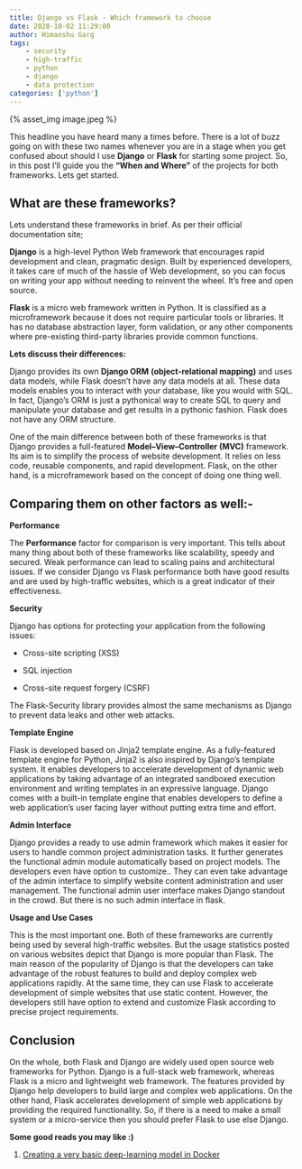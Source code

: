 ```yaml
---
title: Django vs Flask - Which framework to choose
date: 2020-10-02 11:29:00
author: Himanshu Garg
tags: 
	- security
	- high-traffic
	- python
	- django
	- data protection
categories: ['python']
---
```

{% asset_img image.jpeg %}

This headline you have heard many a times before. There is a lot of buzz going on with these two names whenever you are in a stage when you get confused about should I use **Django** or **Flask** for starting some project. So, in this post I’ll guide you the **“When and Where”** of the projects for both frameworks. Lets get started.

## **What are these frameworks?**

Lets understand these frameworks in brief. As per their official documentation site;

**Django** is a high-level Python Web framework that encourages rapid development and clean, pragmatic design. Built by experienced developers, it takes care of much of the hassle of Web development, so you can focus on writing your app without needing to reinvent the wheel. It’s free and open source.

**Flask** is a micro web framework written in Python. It is classified as a microframework because it does not require particular tools or libraries. It has no database abstraction layer, form validation, or any other components where pre-existing third-party libraries provide common functions.

**Lets discuss their differences:**

Django provides its own **Django ORM** **(object-relational mapping)** and uses data models, while Flask doesn’t have any data models at all. These data models enables you to interact with your database, like you would with SQL. In fact, Django’s ORM is just a pythonical way to create SQL to query and manipulate your database and get results in a pythonic fashion. Flask does not have any ORM structure.

One of the main difference between both of these frameworks is that Django provides a full-featured **Model–View–Controller (MVC)** framework. Its aim is to simplify the process of website development. It relies on less code, reusable components, and rapid development. Flask, on the other hand, is a microframework based on the concept of doing one thing well.

## **Comparing them on other factors as well:-**

**Performance**

The **Performance** factor for comparison is very important. This tells about many thing about both of these frameworks like scalability, speedy and secured. Weak performance can lead to scaling pains and architectural issues. If we consider Django vs Flask performance both have good results and are used by high-traffic websites, which is a great indicator of their effectiveness.

**Security**

Django has options for protecting your application from the following issues:

* Cross-site scripting (XSS)

* SQL injection

* Cross-site request forgery (CSRF)

The Flask-Security library provides almost the same mechanisms as Django to prevent data leaks and other web attacks.

**Template Engine**

Flask is developed based on Jinja2 template engine. As a fully-featured template engine for Python, Jinja2 is also inspired by Django’s template system. It enables developers to accelerate development of dynamic web applications by taking advantage of an integrated sandboxed execution environment and writing templates in an expressive language. Django comes with a built-in template engine that enables developers to define a web application’s user facing layer without putting extra time and effort.

**Admin Interface**

Django provides a ready to use admin framework which makes it easier for users to handle common project administration tasks. It further generates the functional admin module automatically based on project models. The developers even have option to customize.. They can even take advantage of the admin interface to simplify website content administration and user management. The functional admin user interface makes Django standout in the crowd. But there is no such admin interface in flask.

**Usage and Use Cases**

This is the most important one. Both of these frameworks are currently being used by several high-traffic websites. But the usage statistics posted on various websites depict that Django is more popular than Flask. The main reason of the popularity of Django is that the developers can take advantage of the robust features to build and deploy complex web applications rapidly. At the same time, they can use Flask to accelerate development of simple websites that use static content. However, the developers still have option to extend and customize Flask according to precise project requirements.

## **Conclusion**

On the whole, both Flask and Django are widely used open source web frameworks for Python. Django is a full-stack web framework, whereas Flask is a micro and lightweight web framework. The features provided by Django help developers to build large and complex web applications. On the other hand, Flask accelerates development of simple web applications by providing the required functionality. So, if there is a need to make a small system or a micro-service then you should prefer Flask to use else Django.

**Some good reads you may like :)**

1. [Creating a very basic deep-learning model in Docker](https://nayan.co/blog//AI/Creating-deep-learning-models-in-Docker/)